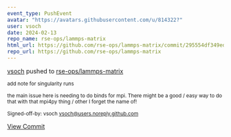 ```yaml
---
event_type: PushEvent
avatar: "https://avatars.githubusercontent.com/u/814322?"
user: vsoch
date: 2024-02-13
repo_name: rse-ops/lammps-matrix
html_url: https://github.com/rse-ops/lammps-matrix/commit/295554df349edf7e5dc1a549174f3dccbf98d17d
repo_url: https://github.com/rse-ops/lammps-matrix
---
```


<a href='https://github.com/vsoch' target='_blank'>vsoch</a> pushed to <a href='https://github.com/rse-ops/lammps-matrix' target='_blank'>rse-ops/lammps-matrix</a>

<small>add note for singularity runs

the main issue here is needing to do binds for mpi.
There might be a good / easy way to do that with
that mpi4py thing / other I forget the name of!

Signed-off-by: vsoch <vsoch@users.noreply.github.com></small>

<a href='https://github.com/rse-ops/lammps-matrix/commit/295554df349edf7e5dc1a549174f3dccbf98d17d' target='_blank'>View Commit</a>